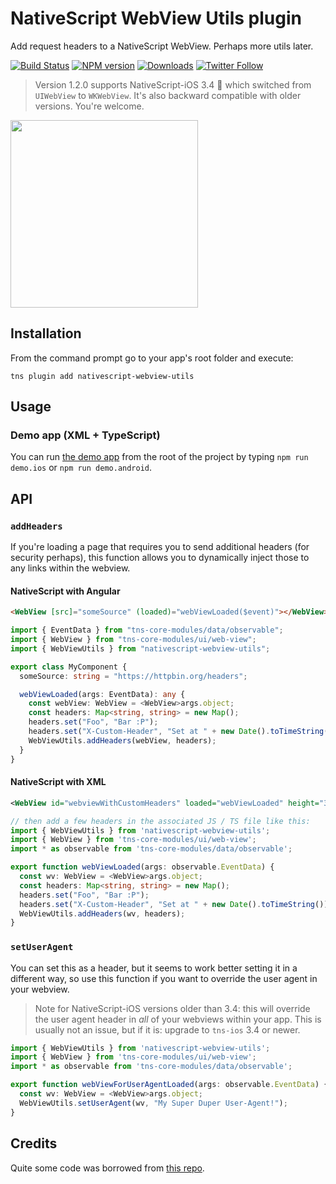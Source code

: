 # NativeScript WebView Utils plugin
Add request headers to a NativeScript WebView. Perhaps more utils later.

[![Build Status][build-status]][build-url]
[![NPM version][npm-image]][npm-url]
[![Downloads][downloads-image]][npm-url]
[![Twitter Follow][twitter-image]][twitter-url]

[build-status]:https://travis-ci.org/EddyVerbruggen/nativescript-webview-utils.svg?branch=master
[build-url]:https://travis-ci.org/EddyVerbruggen/nativescript-webview-utils
[npm-image]:http://img.shields.io/npm/v/nativescript-webview-utils.svg
[npm-url]:https://npmjs.org/package/nativescript-webview-utils
[downloads-image]:http://img.shields.io/npm/dm/nativescript-webview-utils.svg
[twitter-image]:https://img.shields.io/twitter/follow/eddyverbruggen.svg?style=social&label=Follow%20me
[twitter-url]:https://twitter.com/eddyverbruggen

> Version 1.2.0 supports NativeScript-iOS 3.4 🎉 which switched from `UIWebView` to `WKWebView`. It's also backward compatible with older versions. You're welcome.

<img src="https://raw.githubusercontent.com/EddyVerbruggen/nativescript-webview-utils/master/media/ios-headers.png" width="300px"/>

## Installation
From the command prompt go to your app's root folder and execute:

```
tns plugin add nativescript-webview-utils
```

## Usage

### Demo app (XML + TypeScript)
You can run [the demo app](https://github.com/EddyVerbruggen/nativescript-webview-utils/tree/master/demo) from the root of the project by typing `npm run demo.ios` or `npm run demo.android`.

## API

### `addHeaders`
If you're loading a page that requires you to send additional headers (for security perhaps),
this function allows you to dynamically inject those to any links within the webview.

#### NativeScript with Angular

```html
<WebView [src]="someSource" (loaded)="webViewLoaded($event)"></WebView>
```

```typescript
import { EventData } from "tns-core-modules/data/observable";
import { WebView } from "tns-core-modules/ui/web-view";
import { WebViewUtils } from "nativescript-webview-utils";

export class MyComponent {
  someSource: string = "https://httpbin.org/headers";

  webViewLoaded(args: EventData): any {
    const webView: WebView = <WebView>args.object;
    const headers: Map<string, string> = new Map();
    headers.set("Foo", "Bar :P");
    headers.set("X-Custom-Header", "Set at " + new Date().toTimeString());
    WebViewUtils.addHeaders(webView, headers);
  }
}
```

#### NativeScript with XML

```xml
<WebView id="webviewWithCustomHeaders" loaded="webViewLoaded" height="360" src="https://httpbin.org/headers"/>
```

```typescript
// then add a few headers in the associated JS / TS file like this:
import { WebViewUtils } from 'nativescript-webview-utils';
import { WebView } from 'tns-core-modules/ui/web-view';
import * as observable from 'tns-core-modules/data/observable';

export function webViewLoaded(args: observable.EventData) {
  const wv: WebView = <WebView>args.object;
  const headers: Map<string, string> = new Map();
  headers.set("Foo", "Bar :P");
  headers.set("X-Custom-Header", "Set at " + new Date().toTimeString());
  WebViewUtils.addHeaders(wv, headers);
}
```

### `setUserAgent`
You can set this as a header, but it seems to work better setting it in a different way,
so use this function if you want to override the user agent in your webview.

> Note for NativeScript-iOS versions older than 3.4: this will override the user agent header in *all* of your webviews within your app. This is usually not an issue, but if it is: upgrade to `tns-ios` 3.4 or newer.

```typescript
import { WebViewUtils } from 'nativescript-webview-utils';
import { WebView } from 'tns-core-modules/ui/web-view';
import * as observable from 'tns-core-modules/data/observable';

export function webViewForUserAgentLoaded(args: observable.EventData) {
  const wv: WebView = <WebView>args.object;
  WebViewUtils.setUserAgent(wv, "My Super Duper User-Agent!");
}
```

## Credits
Quite some code was borrowed from [this repo](https://github.com/okmttdhr/nativescript-webview-custom-header).
